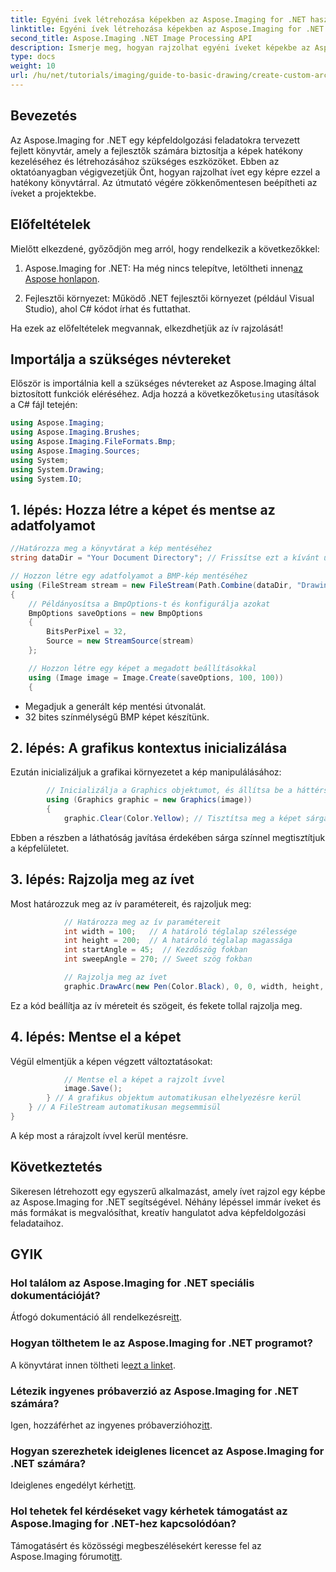 ```yaml
---
title: Egyéni ívek létrehozása képekben az Aspose.Imaging for .NET használatával
linktitle: Egyéni ívek létrehozása képekben az Aspose.Imaging for .NET használatával
second_title: Aspose.Imaging .NET Image Processing API
description: Ismerje meg, hogyan rajzolhat egyéni íveket képekbe az Aspose.Imaging for .NET segítségével. Kövesse a lépésenkénti utasításokat a kép beállításához, a grafikai környezet inicializálásához, az ívparaméterek meghatározásához és a végső kimenet mentéséhez.
type: docs
weight: 10
url: /hu/net/tutorials/imaging/guide-to-basic-drawing/create-custom-arc-in-images/
---
```

## Bevezetés

Az Aspose.Imaging for .NET egy képfeldolgozási feladatokra tervezett fejlett könyvtár, amely a fejlesztők számára biztosítja a képek hatékony kezeléséhez és létrehozásához szükséges eszközöket. Ebben az oktatóanyagban végigvezetjük Önt, hogyan rajzolhat ívet egy képre ezzel a hatékony könyvtárral. Az útmutató végére zökkenőmentesen beépítheti az íveket a projektekbe.

## Előfeltételek

Mielőtt elkezdené, győződjön meg arról, hogy rendelkezik a következőkkel:

1.  Aspose.Imaging for .NET: Ha még nincs telepítve, letöltheti innen[az Aspose honlapon](https://releases.aspose.com/imaging/net/).

2. Fejlesztői környezet: Működő .NET fejlesztői környezet (például Visual Studio), ahol C# kódot írhat és futtathat.

Ha ezek az előfeltételek megvannak, elkezdhetjük az ív rajzolását!

## Importálja a szükséges névtereket

 Először is importálnia kell a szükséges névtereket az Aspose.Imaging által biztosított funkciók eléréséhez. Adja hozzá a következőket`using` utasítások a C# fájl tetején:

```csharp
using Aspose.Imaging;
using Aspose.Imaging.Brushes;
using Aspose.Imaging.FileFormats.Bmp;
using Aspose.Imaging.Sources;
using System;
using System.Drawing;
using System.IO;
```

## 1. lépés: Hozza létre a képet és mentse az adatfolyamot

```csharp
//Határozza meg a könyvtárat a kép mentéséhez
string dataDir = "Your Document Directory"; // Frissítse ezt a kívánt útvonalra

// Hozzon létre egy adatfolyamot a BMP-kép mentéséhez
using (FileStream stream = new FileStream(Path.Combine(dataDir, "DrawingArc_out.bmp"), FileMode.Create))
{
    // Példányosítsa a BmpOptions-t és konfigurálja azokat
    BmpOptions saveOptions = new BmpOptions
    {
        BitsPerPixel = 32,
        Source = new StreamSource(stream)
    };

    // Hozzon létre egy képet a megadott beállításokkal
    using (Image image = Image.Create(saveOptions, 100, 100))
    {
```

- Megadjuk a generált kép mentési útvonalát.
- 32 bites színmélységű BMP képet készítünk.

## 2. lépés: A grafikus kontextus inicializálása

Ezután inicializáljuk a grafikai környezetet a kép manipulálásához:

```csharp
        // Inicializálja a Graphics objektumot, és állítsa be a háttérszínt
        using (Graphics graphic = new Graphics(image))
        {
            graphic.Clear(Color.Yellow); // Tisztítsa meg a képet sárga háttérrel
```

Ebben a részben a láthatóság javítása érdekében sárga színnel megtisztítjuk a képfelületet.

## 3. lépés: Rajzolja meg az ívet

Most határozzuk meg az ív paramétereit, és rajzoljuk meg:

```csharp
            // Határozza meg az ív paramétereit
            int width = 100;   // A határoló téglalap szélessége
            int height = 200;  // A határoló téglalap magassága
            int startAngle = 45;  // Kezdőszög fokban
            int sweepAngle = 270; // Sweet szög fokban

            // Rajzolja meg az ívet
            graphic.DrawArc(new Pen(Color.Black), 0, 0, width, height, startAngle, sweepAngle);
```

Ez a kód beállítja az ív méreteit és szögeit, és fekete tollal rajzolja meg.

## 4. lépés: Mentse el a képet

Végül elmentjük a képen végzett változtatásokat:

```csharp
            // Mentse el a képet a rajzolt ívvel
            image.Save();
        } // A grafikus objektum automatikusan elhelyezésre kerül
    } // A FileStream automatikusan megsemmisül
}
```

A kép most a rárajzolt ívvel kerül mentésre.

## Következtetés

Sikeresen létrehozott egy egyszerű alkalmazást, amely ívet rajzol egy képbe az Aspose.Imaging for .NET segítségével. Néhány lépéssel immár íveket és más formákat is megvalósíthat, kreatív hangulatot adva képfeldolgozási feladataihoz.

## GYIK

### Hol találom az Aspose.Imaging for .NET speciális dokumentációját?

 Átfogó dokumentáció áll rendelkezésre[itt](https://reference.aspose.com/imaging/net/).

### Hogyan tölthetem le az Aspose.Imaging for .NET programot?

 A könyvtárat innen töltheti le[ezt a linket](https://releases.aspose.com/imaging/net/).

### Létezik ingyenes próbaverzió az Aspose.Imaging for .NET számára?

 Igen, hozzáférhet az ingyenes próbaverzióhoz[itt](https://releases.aspose.com/).

### Hogyan szerezhetek ideiglenes licencet az Aspose.Imaging for .NET számára?

 Ideiglenes engedélyt kérhet[itt](https://purchase.conholdate.com/temporary-license/).

### Hol tehetek fel kérdéseket vagy kérhetek támogatást az Aspose.Imaging for .NET-hez kapcsolódóan?

 Támogatásért és közösségi megbeszélésekért keresse fel az Aspose.Imaging fórumot[itt](https://forum.aspose.com/).
